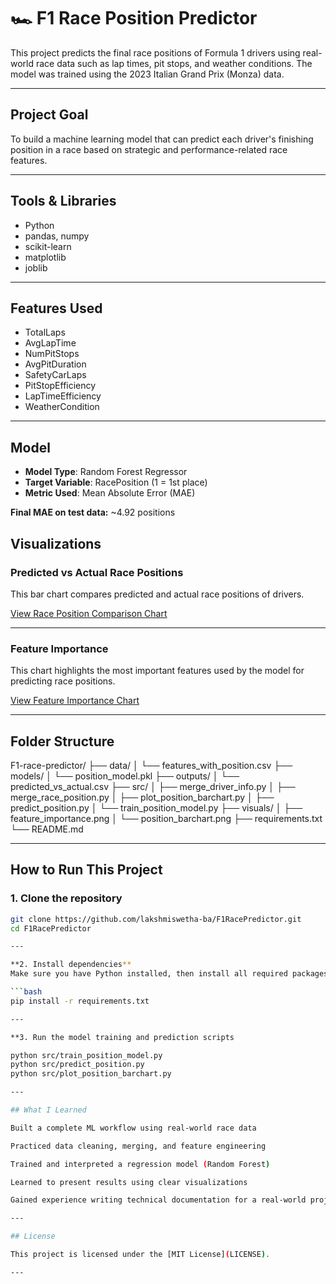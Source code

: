 # 🏎️ F1 Race Position Predictor

This project predicts the final race positions of Formula 1 drivers using real-world race data such as lap times, pit stops, and weather conditions. The model was trained using the 2023 Italian Grand Prix (Monza) data.

---

## Project Goal

To build a machine learning model that can predict each driver's finishing position in a race based on strategic and performance-related race features.

---

## Tools & Libraries

- Python
- pandas, numpy
- scikit-learn
- matplotlib
- joblib

---

## Features Used

- TotalLaps
- AvgLapTime
- NumPitStops
- AvgPitDuration
- SafetyCarLaps
- PitStopEfficiency
- LapTimeEfficiency
- WeatherCondition

---

## Model

- **Model Type**: Random Forest Regressor
- **Target Variable**: RacePosition (1 = 1st place)
- **Metric Used**: Mean Absolute Error (MAE)

**Final MAE on test data:** ~4.92 positions

## Visualizations

### Predicted vs Actual Race Positions

This bar chart compares predicted and actual race positions of drivers.

[View Race Position Comparison Chart](visuals/position_barchart.png)

---

### Feature Importance

This chart highlights the most important features used by the model for predicting race positions.

[View Feature Importance Chart](visuals/feature_importance.png)

---

## Folder Structure

F1-race-predictor/
├── data/
│   └── features_with_position.csv
├── models/
│   └── position_model.pkl
├── outputs/
│   └── predicted_vs_actual.csv
├── src/
│   ├── merge_driver_info.py
│   ├── merge_race_position.py
│   ├── plot_position_barchart.py
│   ├── predict_position.py
│   └── train_position_model.py 
├── visuals/
│   ├── feature_importance.png 
│   └── position_barchart.png
├── requirements.txt
└── README.md

---

## How to Run This Project

### 1. Clone the repository

```bash
git clone https://github.com/lakshmiswetha-ba/F1RacePredictor.git
cd F1RacePredictor

---

**2. Install dependencies**  
Make sure you have Python installed, then install all required packages using:

```bash
pip install -r requirements.txt

---

**3. Run the model training and prediction scripts

python src/train_position_model.py
python src/predict_position.py
python src/plot_position_barchart.py

---

## What I Learned

Built a complete ML workflow using real-world race data

Practiced data cleaning, merging, and feature engineering

Trained and interpreted a regression model (Random Forest)

Learned to present results using clear visualizations

Gained experience writing technical documentation for a real-world project

---

## License

This project is licensed under the [MIT License](LICENSE).

---
